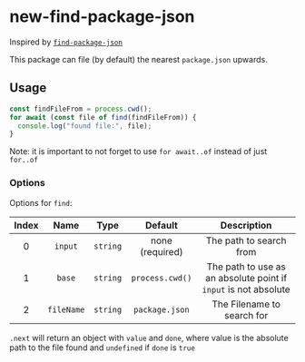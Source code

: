 # new-find-package-json

Inspired by [`find-package-json`](https://github.com/3rd-Eden/find-package-json)

This package can file (by default) the nearest `package.json` upwards.

## Usage

```ts
const findFileFrom = process.cwd();
for await (const file of find(findFileFrom)) {
  console.log("found file:", file);
}
```

Note: it is important to not forget to use `for await..of` instead of just `for..of`

### Options

Options for `find`:

| Index | Name | Type | Default | Description |
| :---: | :---: | :---: | :---: | :---: |
| 0 | `input` | `string` | none (required) | The path to search from |
| 1 | `base` | `string` | `process.cwd()` | The path to use as an absolute point if `input` is not absolute |
| 2 | `fileName` | `string` | `package.json` | The Filename to search for |

`.next` will return an object with `value` and `done`, where value is the absolute path to the file found and `undefined` if `done` is `true`
